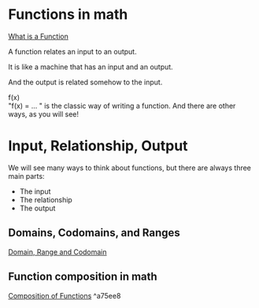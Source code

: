 # Functions in math
[What is a Function](https://www.mathsisfun.com/sets/function.html)

A function relates an input to an output.

It is like a machine that has an input and an output.

And the output is related somehow to the input.


f(x)  	
"f(x) = ... " is the classic way of writing a function.
And there are other ways, as you will see!

# Input, Relationship, Output

We will see many ways to think about functions, but there are always three main parts:

- The input
- The relationship
- The output

## Domains, Codomains, and Ranges
[Domain, Range and Codomain](https://www.mathsisfun.com/sets/domain-range-codomain.html)

## Function composition in math
[Composition of Functions](https://www.mathsisfun.com/sets/functions-composition.html) ^a75ee8

